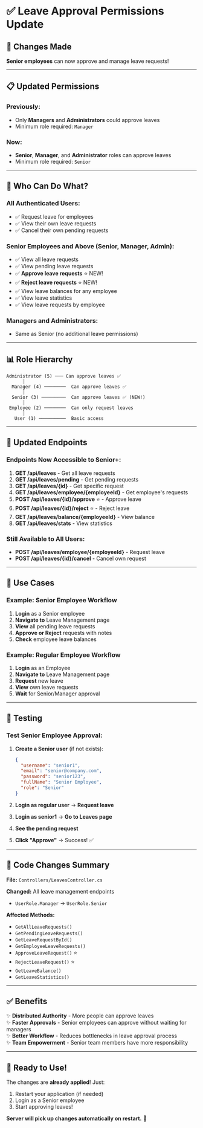 # ✅ Leave Approval Permissions Update

## 🎯 Changes Made

**Senior employees** can now approve and manage leave requests!

---

## 📋 Updated Permissions

### **Previously:**
- Only **Managers** and **Administrators** could approve leaves
- Minimum role required: `Manager`

### **Now:**
- **Senior**, **Manager**, and **Administrator** roles can approve leaves
- Minimum role required: `Senior`

---

## 🔐 Who Can Do What?

### **All Authenticated Users:**
- ✅ Request leave for employees
- ✅ View their own leave requests
- ✅ Cancel their own pending requests

### **Senior Employees and Above (Senior, Manager, Admin):**
- ✅ View all leave requests
- ✅ View pending leave requests
- ✅ **Approve leave requests** ⭐ NEW!
- ✅ **Reject leave requests** ⭐ NEW!
- ✅ View leave balances for any employee
- ✅ View leave statistics
- ✅ View leave requests by employee

### **Managers and Administrators:**
- Same as Senior (no additional leave permissions)

---

## 📊 Role Hierarchy

```
Administrator (5) ─── Can approve leaves ✅
      │
  Manager (4) ────────  Can approve leaves ✅
      │
  Senior (3) ─────────  Can approve leaves ✅ (NEW!)
      │
 Employee (2) ────────  Can only request leaves
      │
   User (1) ──────────  Basic access
```

---

## 🎯 Updated Endpoints

### **Endpoints Now Accessible to Senior+:**

1. **GET /api/leaves** - Get all leave requests
2. **GET /api/leaves/pending** - Get pending requests
3. **GET /api/leaves/{id}** - Get specific request
4. **GET /api/leaves/employee/{employeeId}** - Get employee's requests
5. **POST /api/leaves/{id}/approve** ⭐ - Approve leave
6. **POST /api/leaves/{id}/reject** ⭐ - Reject leave
7. **GET /api/leaves/balance/{employeeId}** - View balance
8. **GET /api/leaves/stats** - View statistics

### **Still Available to All Users:**
- **POST /api/leaves/employee/{employeeId}** - Request leave
- **POST /api/leaves/{id}/cancel** - Cancel own request

---

## 💼 Use Cases

### **Example: Senior Employee Workflow**

1. **Login** as a Senior employee
2. **Navigate to** Leave Management page
3. **View** all pending leave requests
4. **Approve or Reject** requests with notes
5. **Check** employee leave balances

### **Example: Regular Employee Workflow**

1. **Login** as an Employee
2. **Navigate to** Leave Management page
3. **Request** new leave
4. **View** own leave requests
5. **Wait** for Senior/Manager approval

---

## 🧪 Testing

### **Test Senior Employee Approval:**

1. **Create a Senior user** (if not exists):
   ```json
   {
     "username": "senior1",
     "email": "senior@company.com",
     "password": "senior123",
     "fullName": "Senior Employee",
     "role": "Senior"
   }
   ```

2. **Login as regular user** → **Request leave**

3. **Login as senior1** → **Go to Leaves page**

4. **See the pending request**

5. **Click "Approve"** → Success! ✅

---

## 📝 Code Changes Summary

**File:** `Controllers/LeavesController.cs`

**Changed:** All leave management endpoints
- `UserRole.Manager` → `UserRole.Senior`

**Affected Methods:**
- `GetAllLeaveRequests()`
- `GetPendingLeaveRequests()`
- `GetLeaveRequestById()`
- `GetEmployeeLeaveRequests()`
- `ApproveLeaveRequest()` ⭐
- `RejectLeaveRequest()` ⭐
- `GetLeaveBalance()`
- `GetLeaveStatistics()`

---

## ✅ Benefits

✨ **Distributed Authority** - More people can approve leaves  
✨ **Faster Approvals** - Senior employees can approve without waiting for managers  
✨ **Better Workflow** - Reduces bottlenecks in leave approval process  
✨ **Team Empowerment** - Senior team members have more responsibility  

---

## 🚀 Ready to Use!

The changes are **already applied**! Just:
1. Restart your application (if needed)
2. Login as a Senior employee
3. Start approving leaves!

**Server will pick up changes automatically on restart.** 🎉
